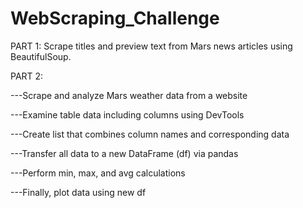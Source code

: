# WebScraping_Challenge



PART 1: Scrape titles and preview text from Mars news articles using BeautifulSoup.

PART 2: 

---Scrape and analyze Mars weather data from a website

---Examine table data including columns using DevTools

---Create list that combines column names and corresponding data

---Transfer all data to a new DataFrame (df) via pandas

---Perform min, max, and avg calculations

---Finally, plot data using new df
